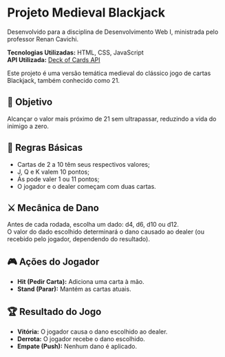 # Projeto Medieval Blackjack

Desenvolvido para a disciplina de Desenvolvimento Web I, ministrada pelo professor Renan Cavichi.  

**Tecnologias Utilizadas:** HTML, CSS, JavaScript  
**API Utilizada:** [Deck of Cards API](https://deckofcardsapi.com)  

Este projeto é uma versão temática medieval do clássico jogo de cartas Blackjack, também conhecido como 21.  

## 🎯 **Objetivo**  
Alcançar o valor mais próximo de 21 sem ultrapassar, reduzindo a vida do inimigo a zero.  

## 📜 **Regras Básicas**  
- Cartas de 2 a 10 têm seus respectivos valores;  
- J, Q e K valem 10 pontos;  
- Ás pode valer 1 ou 11 pontos;  
- O jogador e o dealer começam com duas cartas.  

## ⚔️ **Mecânica de Dano**  
Antes de cada rodada, escolha um dado: d4, d6, d10 ou d12.  
O valor do dado escolhido determinará o dano causado ao dealer (ou recebido pelo jogador, dependendo do resultado).  

## 🎮 **Ações do Jogador**  
- **Hit (Pedir Carta):** Adiciona uma carta à mão.  
- **Stand (Parar):** Mantém as cartas atuais.  

## 🏆 **Resultado do Jogo**  
- **Vitória:** O jogador causa o dano escolhido ao dealer.  
- **Derrota:** O jogador recebe o dano escolhido.  
- **Empate (Push):** Nenhum dano é aplicado.  
